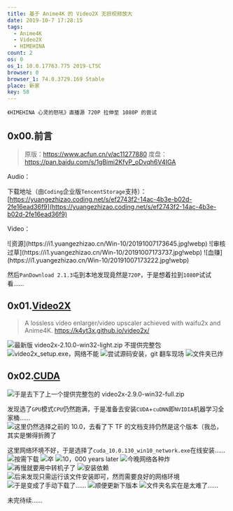 ```yaml
---
title: 基于 Anime4K 的 Video2X 无损视频放大
date: 2019-10-7 17:28:15
tags:
  - Anime4K
  - Video2X
  - HIMEHINA
count: 2
os: 0
os_1: 10.0.17763.775 2019-LTSC
browser: 0
browser_1: 74.0.3729.169 Stable
place: 新家
key: 58
---
```

    《HIMEHINA 心灵的怒吼》直播源 720P 拉伸至 1080P 的尝试
<!-- more -->
## 0x00.前言
> 原版：https://www.acfun.cn/v/ac11277880
度盘：https://pan.baidu.com/s/1gBimi2KfyP_oDvqh6V4IGA

Audio：
<link rel="stylesheet" href="https://cdn.jsdelivr.net/npm/aplayer/dist/APlayer.min.css">
<div id="aplayer"></div>
<script src="https://cdn.jsdelivr.net/npm/aplayer/dist/APlayer.min.js"></script>
<script>
const ap = new APlayer({
    container: document.getElementById('aplayer'),
    preload: 'metadata',
    audio: [{
        name: '1stONE-MAN LIVE「心を叫べ」',
        artist: 'HIMEHINA',
        // url: 'https://a1.yuangezhizao.cn/02be24f712d246fda72bc70076fe402b-4f3b523415ec5a4e9b85143508d77e06-hd_output_audio_index0.aac',
        // url: 'https://a3.yuangezhizao.workers.dev/?file=02be24f712d246fda72bc70076fe402b-4f3b523415ec5a4e9b85143508d77e06-hd_output_audio_index0.aac',
        url: 'https://home.yuangezhizao.cn:3333/cos/a0/02be24f712d246fda72bc70076fe402b-4f3b523415ec5a4e9b85143508d77e06-hd_output_audio_index0.aac',
        cover: 'https://cors.yuangezhizao.workers.dev/?url=https://i0.hdslb.com/bfs/archive/a3e25de38182292dfa36ef06fea7ea7cd894e15b.jpg'
    }]
});
</script>

下载地址（由`Coding`企业版`TencentStorage`支持）：[https://yuangezhizao.coding.net/s/ef2743f2-14ac-4b3e-b02d-2fe16ead36f9](https://yuangezhizao.coding.net/s/ef2743f2-14ac-4b3e-b02d-2fe16ead36f9)

Video：
<link rel="stylesheet" href="https://cdn.jsdelivr.net/npm/dplayer/dist/DPlayer.min.css" />
<div id="dplayer"></div>
<script src="https://cdn.jsdelivr.net/npm/hls.js/dist/hls.min.js"></script>
<script src="https://cdn.jsdelivr.net/npm/dplayer/dist/DPlayer.min.js"></script>
<script>
const dp = new DPlayer({
    container: document.getElementById('dplayer'),
    video: {
        quality: [
            {
                name: 'home',
                url: 'https://home.yuangezhizao.cn:3333/cos/v0/02be24f712d246fda72bc70076fe402b-4f3b523415ec5a4e9b85143508d77e06-hd_output.mp4',
                type: 'normal',
            },
            {
                name: 'v3',
                url: 'https://v3.yuangezhizao.workers.dev?file=02be24f712d246fda72bc70076fe402b-4f3b523415ec5a4e9b85143508d77e06-hd_output.mp4',
                type: 'normal',
            },
            {
                name: 'v1',
                url: 'https://v1.yuangezhizao.cn/02be24f712d246fda72bc70076fe402b-4f3b523415ec5a4e9b85143508d77e06-hd_output.mp4',
                type: 'normal',
            },
            {
                name: 'v0-hls',
                url: 'http://v0-hls.yuangezhizao.cn/job_02be24f712d246fda72bc70076fe402b-4f3b523415ec5a4e9b85143508d77e06-hd_output.mp4',
                type: 'hls',
            },
        ],
        defaultQuality: 0,
        preload: 'metadata'
    },
    // pluginOptions: {
    //     hls: {
    //         // hls config
    //     },
    // },
});
</script>
![资源](https://i1.yuangezhizao.cn/Win-10/20191007173645.jpg!webp)
![审核过草](https://i1.yuangezhizao.cn/Win-10/20191007173737.jpg!webp)
![血赚](https://i1.yuangezhizao.cn/Win-10/20191007173222.jpg!webp)

然后`PanDownload 2.1.3`屯到本地发现竟然是`720P`，于是想着拉到`1080P`试试看……

## 0x01.[Video2X](https://github.com/k4yt3x/video2x)
> A lossless video enlarger/video upscaler achieved with waifu2x and Anime4K. https://k4yt3x.github.io/video2x/

![最新版 video2x-2.10.0-win32-light.zip 不提供完整包](https://i1.yuangezhizao.cn/Win-10/20191007174752.jpg!webp)
![video2x_setup.exe，网络不能](https://i1.yuangezhizao.cn/Win-10/20191007175701.jpg!webp)
![尝试源码安装，git 翻车现场](https://i1.yuangezhizao.cn/Win-10/20191007181523.jpg!webp)
![文件夹已炸](https://i1.yuangezhizao.cn/Win-10/20191007182100.jpg!webp)

## 0x02.[CUDA](https://developer.nvidia.com/cuda-toolkit-archive)
![于是去下了上一个提供完整包的 video2x-2.9.0-win32-full.zip](https://i1.yuangezhizao.cn/Win-10/20191007195541.jpg!webp)

发现选了`GPU`模式`CPU`仍然跑满，于是准备去安装`CUDA`+`cuDNN`即`NVIDIA`机器学习全家桶……
![这里仍然选择之前的 10.0，去看了下 TF 的文档支持仍然是这个版本（我怂，其实是懒得折腾了](https://i1.yuangezhizao.cn/Win-10/20191007200853.jpg!webp)

这里网络环境不好，于是选择了`cuda_10.0.130_win10_network.exe`在线安装……
![按需下载](https://i1.yuangezhizao.cn/Win-10/20191007203426.jpg!webp)
![卒](https://i1.yuangezhizao.cn/Win-10/20191007202921.jpg!webp)
![10，000 years later](https://i1.yuangezhizao.cn/Win-10/20191007203739.jpg!webp)
![今晚网络各种炸](https://i1.yuangezhizao.cn/Win-10/20191007204342.jpg!webp)
![再慢就要用中转机子了](https://i1.yuangezhizao.cn/Win-10/20191007204425.jpg!webp)
![安装依赖](https://i1.yuangezhizao.cn/Win-10/20191007204750.jpg!webp)
![后来发现只需运行该文件安装即可，然而需要良好的网络环境](https://i1.yuangezhizao.cn/Win-10/20191007205401.jpg!webp)
![于是变成了手动下载了……](https://i1.yuangezhizao.cn/Win-10/20191007205803.jpg!webp)
![顺便更新下版本](https://i1.yuangezhizao.cn/Win-10/20191007201335.jpg!webp)
![文件夹名实在是太难了……](https://i1.yuangezhizao.cn/Win-10/20191007213018.jpg!webp)

未完待续……